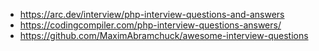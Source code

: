 * https://arc.dev/interview/php-interview-questions-and-answers
* https://codingcompiler.com/php-interview-questions-answers/
* https://github.com/MaximAbramchuck/awesome-interview-questions
